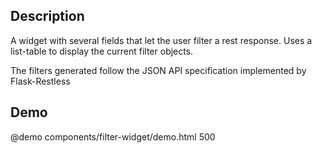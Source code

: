 <!--

@module {can.Component} components/filter-widget <filter-widget />
@parent geocola.components
@group filter-widget.props Properties
@link http://jsonapi.org/format/#fetching-filtering JSON-API

-->

## Description

A widget with several fields that let the user filter a rest response. Uses a list-table to display the current filter objects.

The filters generated follow the JSON API specification implemented by Flask-Restless

## Demo

@demo components/filter-widget/demo.html 500
